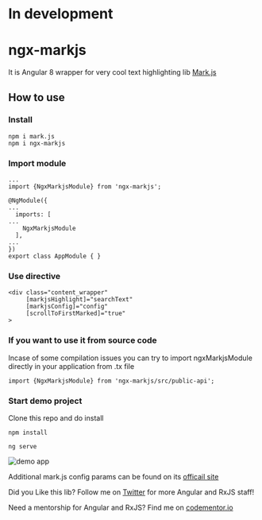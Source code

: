 # In development

# ngx-markjs

It is Angular 8 wrapper for very cool text highlighting lib [Mark.js](https://markjs.io)

## How to use

### Install
```
npm i mark.js
npm i ngx-markjs
```

### Import module

```
...
import {NgxMarkjsModule} from 'ngx-markjs';

@NgModule({
...
  imports: [
...
    NgxMarkjsModule
  ],
...
})
export class AppModule { }
```
### Use directive
```
<div class="content_wrapper" 
     [markjsHighlight]="searchText"
     [markjsConfig]="config"
     [scrollToFirstMarked]="true"
>
```

### If you want to use it from source code

Incase of some compilation issues you can try to import ngxMarkjsModule directly in your application from .tx file

```
import {NgxMarkjsModule} from 'ngx-markjs/src/public-api'; 
```

### Start demo project

Clone this repo and do install

```
npm install

ng serve
```
![demo app](ngx-markjs.gif)

Additional mark.js config params can be found on its [officail site](https://markjs.io)

Did you Like this lib? Follow me on [Twitter](https://twitter.com/El_Extremal) for more Angular and RxJS staff!

Need a mentorship for Angular and RxJS? Find me on [codementor.io](https://www.codementor.io/alexanderposhtaruk)
